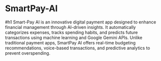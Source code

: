 # SmartPay-AI
#h1 Smart-Pay AI is an innovative digital payment app designed to enhance financial management through AI-driven insights. It automatically categorizes expenses, tracks spending habits, and predicts future transactions using machine learning and Google Gemini APIs. Unlike traditional payment apps, SmartPay AI offers real-time budgeting recommendations, voice-based transactions, and predictive analytics to prevent overspending.​
